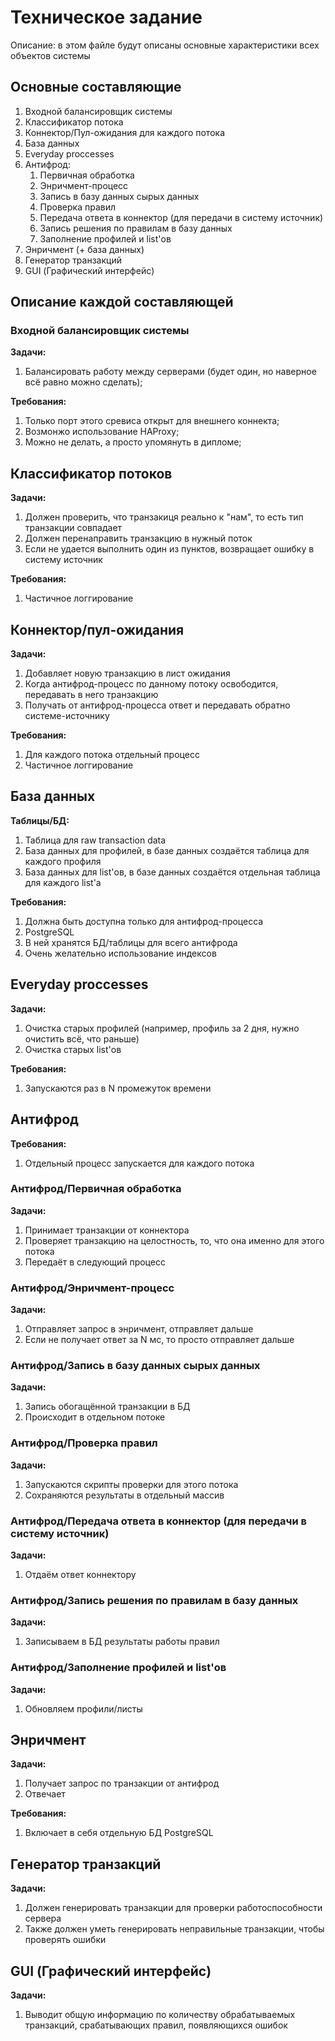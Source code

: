 # Техническое задание

Описание: в этом файле будут описаны основные характеристики всех объектов системы

## Основные составляющие

1. Входной балансировщик системы
2. Классификатор потока
3. Коннектор/Пул-ожидания для каждого потока
4. База данных
5. Everyday proccesses
6. Антифрод:
    1. Первичная обработка
    2. Энричмент-процесс
    3. Запись в базу данных сырых данных
    4. Проверка правил
    5. Передача ответа в коннектор (для передачи в систему источник)
    6. Запись решения по правилам в базу данных
    7. Заполнение профилей и list'ов
7.  Энричмент (+ база данных)
8.  Генератор транзакций
9.  GUI (Графический интерфейс)

## Описание каждой составляющей

### Входной балансировщик системы

**Задачи:**
1. Балансировать работу между серверами (будет один, но наверное всё равно можно сделать);

**Требования:**
1. Только порт этого сревиса открыт для внешнего коннекта;
2. Возмонжо использование HAProxy;
3. Можно не делать, а просто упомянуть в дипломе;

## Классификатор потоков

**Задачи:**
1. Должен проверить, что транзакиця реально к "нам", то есть тип транзакции совпадает
2. Должен перенаправить транзакцию в нужный поток
3. Если не удается выполнить один из пунктов, возвращает ошибку в систему источник

**Требования:**
1. Частичное логгирование

## Коннектор/пул-ожидания

**Задачи:**
1. Добавляет новую транзакцию в лист ожидания
2. Когда антифрод-процесс по данному потоку освободится, передавать в него транзакцию
3. Получать от антифрод-процесса ответ и передавать обратно системе-источнику

**Требования:**
1. Для каждого потока отдельный процесс
2. Частичное логгирование

## База данных

**Таблицы/БД:**
1. Таблица для raw transaction data
2. База данных для профилей, в базе данных создаётся таблица для каждого профиля
3. База данных для list'ов, в базе данных создаётся отдельная таблица для каждого list'а

**Требования:**
1. Должна быть доступна только для антифрод-процесса
2. PostgreSQL
3. В ней хранятся БД/таблицы для всего антифрода
4. Очень желательно использование индексов

## Everyday proccesses

**Задачи:**
1. Очистка старых профилей (например, профиль за 2 дня, нужно очистить всё, что раньше)
2. Очистка старых list'ов

**Требования:**
1. Запускаются раз в N промежуток времени

## Антифрод

**Требования:**
1. Отдельный процесс запускается для каждого потока

### Антифрод/Первичная обработка

**Задачи:**
1. Принимает транзакции от коннектора
2. Проверяет транзакцию на целостность, то, что она именно для этого потока
3. Передаёт в следующий процесс

### Антифрод/Энричмент-процесс

**Задачи:**
1. Отправляет запрос в энричмент, отправляет дальше
2. Если не получает ответ за N мс, то просто отправляет дальше 

### Антифрод/Запись в базу данных сырых данных

**Задачи:**

1. Запись обогащённой транзакции в БД
2. Происходит в отдельном потоке

### Антифрод/Проверка правил

**Задачи:**
1. Запускаются скрипты проверки для этого потока
2. Сохраняются результаты в отдельный массив

### Антифрод/Передача ответа в коннектор (для передачи в систему источник)

**Задачи:**
1. Отдаём ответ коннектору

### Антифрод/Запись решения по правилам в базу данных

**Задачи:**
1. Записываем в БД результаты работы правил

### Антифрод/Заполнение профилей и list'ов

**Задачи:**
1. Обновляем профили/листы

## Энричмент

**Задачи:**
1. Получает запрос по транзакции от антифрод
2. Отвечает

**Требования:**
1. Включает в себя отдельную БД PostgreSQL

## Генератор транзакций

**Задачи:**
1. Должен генерировать транзакции для проверки работоспособности сервера
2. Также должен уметь генерировать неправильные транзакции, чтобы проверять ошибки

## GUI (Графический интерфейс)

**Задачи:**
1. Выводит общую информацию по количеству обрабатываемых транзакций, срабатывающих правил, появляющихся ошибок
